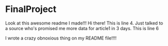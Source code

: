 # FinalProject

Look at this awesome readme I made!!!
Hi there! This is line 4.
Just talked to a source who's promised me more data for article1 in 3 days.
This is line 6


I wrote a crazy obnoxious thing on my README file!!!!